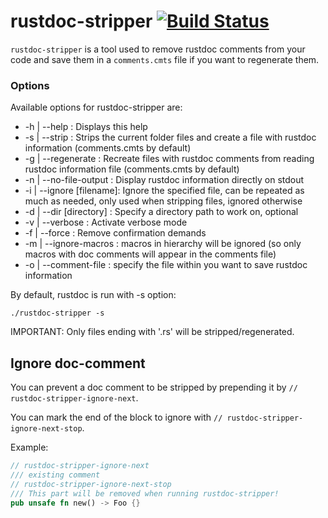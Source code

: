 # rustdoc-stripper [![Build Status](https://api.travis-ci.org/GuillaumeGomez/rustdoc-stripper.png?branch=master)](https://travis-ci.org/GuillaumeGomez/rustdoc-stripper)

`rustdoc-stripper` is a tool used to remove rustdoc comments from your code and save them in a
`comments.cmts` file if you want to regenerate them.

### Options

Available options for rustdoc-stripper are:

* -h | --help             : Displays this help
* -s | --strip            : Strips the current folder files and create a file with rustdoc information (comments.cmts by default)
* -g | --regenerate       : Recreate files with rustdoc comments from reading rustdoc information file (comments.cmts by default)
* -n | --no-file-output   : Display rustdoc information directly on stdout
* -i | --ignore [filename]: Ignore the specified file, can be repeated as much as needed, only used when stripping files, ignored otherwise
* -d | --dir [directory]  : Specify a directory path to work on, optional
* -v | --verbose          : Activate verbose mode
* -f | --force            : Remove confirmation demands
* -m | --ignore-macros    : macros in hierarchy will be ignored (so only macros with doc comments will appear in the comments file)
* -o | --comment-file     : specify the file within you want to save rustdoc information

By default, rustdoc is run with -s option:

```Shell
./rustdoc-stripper -s
```

IMPORTANT: Only files ending with '.rs' will be stripped/regenerated.

## Ignore doc-comment

You can prevent a doc comment to be stripped by prepending it by `// rustdoc-stripper-ignore-next`.

You can mark the end of the block to ignore with `// rustdoc-stripper-ignore-next-stop`.

Example:

```rust
// rustdoc-stripper-ignore-next
/// existing comment
// rustdoc-stripper-ignore-next-stop
/// This part will be removed when running rustdoc-stripper!
pub unsafe fn new() -> Foo {}
```
